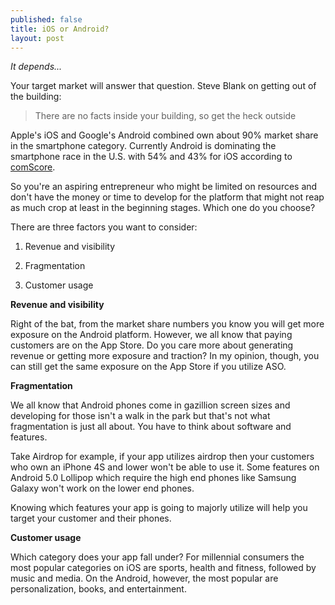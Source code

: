 ```yaml
---
published: false
title: iOS or Android?
layout: post
---
```

*It depends...*

Your target market will answer that question. Steve Blank on getting out of the building:

> There are no facts inside your building, so get the heck outside

Apple's iOS and Google's Android combined own about 90% market share in the smartphone category. Currently Android is dominating the smartphone race in the U.S. with 54% and 43% for iOS according to [comScore](https://www.comscore.com/Insights/Market-Rankings/comScore-Reports-March-2015-US-Smartphone-Subscriber-Market-Share). 

So you're an aspiring entrepreneur who might be limited on resources and don't have the money or time to develop for the platform that might not reap as much crop at least in the beginning stages. Which one do you choose? 

There are three factors you want to consider: 

1. Revenue and visibility

2. Fragmentation

3. Customer usage

**Revenue and visibility**

Right of the bat, from the market share numbers you know you will get more exposure on the Android platform. However, we all know that paying customers are on the App Store. Do you care more about generating revenue or getting more exposure and traction? In my opinion, though, you can still get the same exposure on the App Store if you utilize ASO.

**Fragmentation**

We all know that Android phones come in gazillion screen sizes and developing for those isn't a walk in the park but that's not what fragmentation is just all about. You have to think about software and features. 

Take Airdrop for example, if your app utilizes airdrop then your customers who own an iPhone 4S and lower won't be able to use it. Some features on Android 5.0 Lollipop which require the high end phones like Samsung Galaxy won't work on the lower end phones. 

Knowing which features your app is going to majorly utilize will help you target your customer and their phones. 

**Customer usage**

Which category does your app fall under? For millennial consumers the most popular categories on iOS are sports, health and fitness, followed by music and media. On the Android, however, the most popular are personalization, books, and entertainment. 

